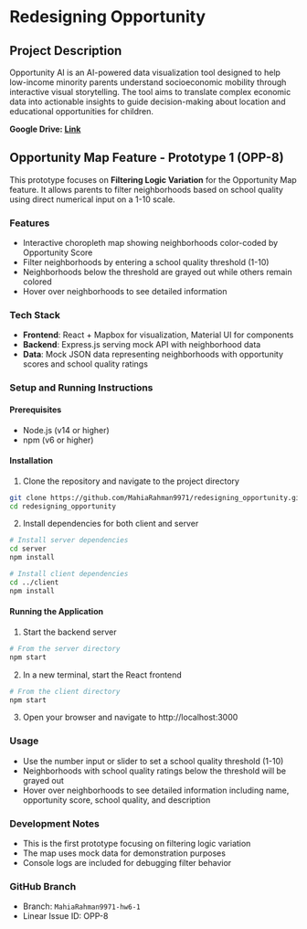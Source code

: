 # Redesigning Opportunity

## Project Description
Opportunity AI is an AI-powered data visualization tool designed to help
low-income minority parents understand socioeconomic mobility through interactive visual
storytelling. The tool aims to translate complex economic data into actionable insights to guide
decision-making about location and educational opportunities for children.

**Google Drive: [Link](https://drive.google.com/drive/folders/1er_zDn3XU18Uwfln2ZDCfXBvxHlDKlL1?usp=drive_link)**

## Opportunity Map Feature - Prototype 1 (OPP-8)

This prototype focuses on **Filtering Logic Variation** for the Opportunity Map feature. It allows parents to filter neighborhoods based on school quality using direct numerical input on a 1-10 scale.

### Features

- Interactive choropleth map showing neighborhoods color-coded by Opportunity Score
- Filter neighborhoods by entering a school quality threshold (1-10)
- Neighborhoods below the threshold are grayed out while others remain colored
- Hover over neighborhoods to see detailed information

### Tech Stack

- **Frontend**: React + Mapbox for visualization, Material UI for components
- **Backend**: Express.js serving mock API with neighborhood data
- **Data**: Mock JSON data representing neighborhoods with opportunity scores and school quality ratings

### Setup and Running Instructions

#### Prerequisites

- Node.js (v14 or higher)
- npm (v6 or higher)

#### Installation

1. Clone the repository and navigate to the project directory

```bash
git clone https://github.com/MahiaRahman9971/redesigning_opportunity.git
cd redesigning_opportunity
```

2. Install dependencies for both client and server

```bash
# Install server dependencies
cd server
npm install

# Install client dependencies
cd ../client
npm install
```

#### Running the Application

1. Start the backend server

```bash
# From the server directory
npm start
```

2. In a new terminal, start the React frontend

```bash
# From the client directory
npm start
```

3. Open your browser and navigate to http://localhost:3000

### Usage

- Use the number input or slider to set a school quality threshold (1-10)
- Neighborhoods with school quality ratings below the threshold will be grayed out
- Hover over neighborhoods to see detailed information including name, opportunity score, school quality, and description

### Development Notes

- This is the first prototype focusing on filtering logic variation
- The map uses mock data for demonstration purposes
- Console logs are included for debugging filter behavior

### GitHub Branch

- Branch: `MahiaRahman9971-hw6-1`
- Linear Issue ID: OPP-8
